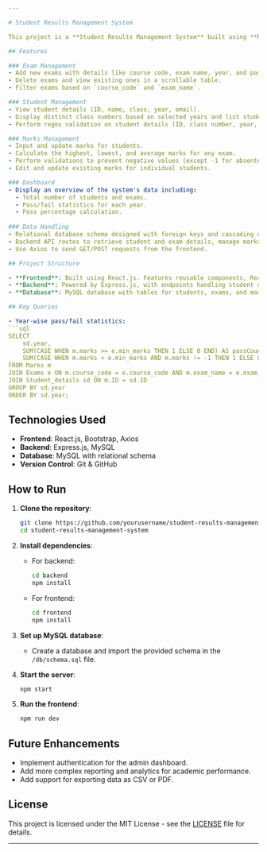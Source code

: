 ```yaml
---

# Student Results Management System

This project is a **Student Results Management System** built using **React.js** for the frontend and **Express.js** with a **MySQL** database for the backend. The system allows administrators to manage exams, student details and marks, providing an efficient way to track academic performance.

## Features

### Exam Management
- Add new exams with details like course code, exam name, year, and pass/fail criteria.
- Delete exams and view existing ones in a scrollable table.
- Filter exams based on `course_code` and `exam_name`.

### Student Management
- View student details (ID, name, class, year, email).
- Display distinct class numbers based on selected years and list students per class.
- Perform regex validation on student details (ID, class number, year, etc.).

### Marks Management
- Input and update marks for students.
- Calculate the highest, lowest, and average marks for any exam.
- Perform validations to prevent negative values (except -1 for absentees).
- Edit and update existing marks for individual students.

### Dashboard
- Display an overview of the system's data including:
  - Total number of students and exams.
  - Pass/fail statistics for each year.
  - Pass percentage calculation.
  
### Data Handling
- Relational database schema designed with foreign keys and cascading deletes to maintain data integrity.
- Backend API routes to retrieve student and exam details, manage marks, and retrieve pass/fail statistics.
- Use Axios to send GET/POST requests from the frontend.

## Project Structure

- **Frontend**: Built using React.js. Features reusable components, React Router, hooks (`useEffect`, `useState`), and CSS for styling.
- **Backend**: Powered by Express.js, with endpoints handling student data, exam data, and statistical queries.
- **Database**: MySQL database with tables for students, exams, and marks, ensuring referential integrity using foreign keys.

## Key Queries

- Year-wise pass/fail statistics:
```sql
SELECT 
    sd.year,
    SUM(CASE WHEN m.marks >= e.min_marks THEN 1 ELSE 0 END) AS passCount,
    SUM(CASE WHEN m.marks < e.min_marks AND m.marks != -1 THEN 1 ELSE 0 END) AS failCount
FROM Marks m
JOIN Exams e ON m.course_code = e.course_code AND m.exam_name = e.exam_name
JOIN Student_details sd ON m.ID = sd.ID
GROUP BY sd.year
ORDER BY sd.year;
```

## Technologies Used

- **Frontend**: React.js, Bootstrap, Axios
- **Backend**: Express.js, MySQL
- **Database**: MySQL with relational schema
- **Version Control**: Git & GitHub

## How to Run

1. **Clone the repository**:
   ```bash
   git clone https://github.com/yourusername/student-results-management-system.git
   cd student-results-management-system
   ```

2. **Install dependencies**:
   - For backend:
     ```bash
     cd backend
     npm install
     ```
   - For frontend:
     ```bash
     cd frontend
     npm install
     ```

3. **Set up MySQL database**:
   - Create a database and import the provided schema in the `/db/schema.sql` file.

4. **Start the server**:
   ```bash
   npm start
   ```

5. **Run the frontend**:
   ```bash
   npm run dev
   ```

## Future Enhancements

- Implement authentication for the admin dashboard.
- Add more complex reporting and analytics for academic performance.
- Add support for exporting data as CSV or PDF.

## License

This project is licensed under the MIT License - see the [LICENSE](LICENSE) file for details.

---
```

